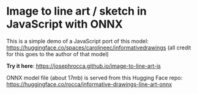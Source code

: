 # Image to line art / sketch in JavaScript with ONNX

This is a simple demo of a JavaScript port of this model: https://huggingface.co/spaces/carolineec/informativedrawings (all credit for this goes to the author of that model)

**Try it here**: https://josephrocca.github.io/image-to-line-art-js

ONNX model file (about 17mb) is served from this Hugging Face repo: https://huggingface.co/rocca/informative-drawings-line-art-onnx
